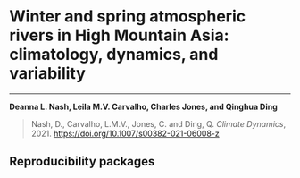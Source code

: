 # Winter and spring atmospheric rivers in High Mountain Asia: climatology, dynamics, and variability
---
**Deanna L. Nash, Leila M.V. Carvalho, Charles Jones, and Qinghua Ding**
> Nash, D., Carvalho, L.M.V., Jones, C. and Ding, Q. <em>Climate Dynamics</em>, 2021. https://doi.org/10.1007/s00382-021-06008-z

## Reproducibility packages
